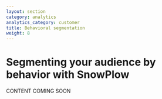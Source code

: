 ```yaml
---
layout: section
category: analytics
analytics_category: customer
title: Behavioral segmentation
weight: 8
---
```


# Segmenting your audience by behavior with SnowPlow

CONTENT COMING SOON
